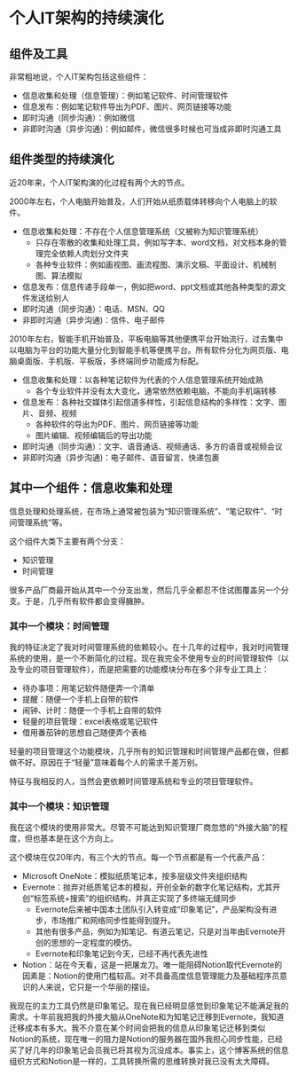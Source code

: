 # 个人IT架构的持续演化

## 组件及工具

非常粗地说，个人IT架构包括这些组件：

* 信息收集和处理（信息管理）：例如笔记软件、时间管理软件
* 信息发布：例如笔记软件导出为PDF、图片、网页链接等功能
* 即时沟通（同步沟通）：例如微信
* 非即时沟通（异步沟通\)：例如邮件，微信很多时候也可当成非即时沟通工具

## 组件类型的持续演化

近20年来，​个人IT架构演的化过程有两个大的节点。

2000年左右，个人电脑开始普及，人们开始从纸质载体转移向个人电脑上的软件。

* 信息收集和处理：不存在个人信息管理系统（又被称为知识管理系统）
  * 只存在零散的收集和处理工具，例如写字本、word文档，对文档本身的管理完全依赖人肉划分文件夹
  * 各种专业软件：例如画视图、画流程图、演示文稿、平面设计、机械制图、算法模拟
* 信息发布：信息传递手段单一，例如把word、ppt文档或其他各种类型的源文件发送给别人
* 即时沟通（同步沟通）：电话、MSN、QQ
* 非即时沟通（异步沟通\)：信件、电子邮件

2010年左右，智能手机开始普及，平板电脑等其他便携平台开始流行，过去集中以电脑为平台的功能大量分化到智能手机等便携平台。所有软件分化为网页版、电脑桌面版、手机版、平板版，多终端同步功能成为标配。

* 信息收集和处理：以各种笔记软件为代表的个人信息管理系统开始成熟
  * 各个专业软件并没有太大变化，通常依然依赖电脑，不能向手机端转移
* 信息发布：各种社交媒体引起信道多样性，引起信息结构的多样性：文字、图片、音频、视频
  * 各种软件的导出为PDF、图片、网页链接等功能
  * 图片编辑、视频编辑后的导出功能
* 即时沟通（同步沟通）：文字、语音通话、视频通话、多方的语音或视频会议
* 非即时沟通（异步沟通\)：电子邮件、语音留言、快递包裹

## 其中一个组件：信息收集和处理

信息处理和处理系统，在市场上通常被包装为“知识管理系统”、“笔记软件”、“时间管理系统”等。

这个组件大类下主要有两个分支：

* 知识管理
* 时间管理

很多产品厂商最开始从其中一个分支出发，然后几乎全都忍不住试图覆盖另一个分支。于是，几乎所有软件都会变得臃肿。

### 其中一个模块：时间管理

我的特征决定了我对时间管理系统的依赖较小。在十几年的过程中，我对时间管理系统的使用，是一个不断简化的过程。现在我完全不使用专业的时间管理软件（以及专业的项目管理软件），而是把需要的功能模块分布在多个非专业工具上：

* 待办事项：用笔记软件随便弄一个清单
* 提醒：随便一个手机上自带的软件
* 闹钟、计时：随便一个手机上自带的软件
* 轻量的项目管理：excel表格或笔记软件
* 借用番茄钟的思想自己随便弄个表格

轻量的项目管理这个功能模块，几乎所有的知识管理和时间管理产品都在做，但都做不好。原因在于“轻量”意味着每个人的需求千差万别。

特征与我相反的人，当然会更依赖时间管理系统和专业的项目管理软件。

### 其中一个模块：知识管理

我在这个模块的使用非常大。尽管不可能达到知识管理厂商忽悠的“外接大脑”的程度，但也基本是在这个方向上。

这个模块在仅20年内，有三个大的节点。每一个节点都是有一个代表产品：

* Microsoft OneNote：模拟纸质笔记本，按多层级文件夹组织结构
* Evernote：抛弃对纸质笔记本的模拟，开创全新的数字化笔记结构，尤其开创“标签系统+搜索”的组织结构，并真正实现了多终端无缝同步
  * Evernote后来被中国本土团队引入转变成“印象笔记”，产品架构没有进步，市场推广和网络同步性能得到提升。
  * 其他有很多产品，例如为知笔记、有道云笔记，只是对当年由Evernote开创的思想的一定程度的模仿。
  * Evernote和印象笔记到今天，已经不再代表先进性
* Notion：站在今天看，这是一把屠龙刀。唯一能阻碍Notion取代Evernote的因素是：Notion的使用门槛较高。对不具备高度信息管理能力及基础程序员意识的人来说，它只是一个华丽的摆设。

我现在的主力工具仍然是印象笔记。现在我已经明显感觉到印象笔记不能满足我的需求。十年前我把我的外接大脑从OneNote和为知笔记迁移到Evernote，我知道迁移成本有多大。我不介意在某个时间会把我的信息从印象笔记迁移到类似Notion的系统，现在唯一的阻力是Notion的服务器在国外我担心同步性能，已经买了好几年的印象笔记会员我已将其视为沉没成本。事实上，这个博客系统的信息组织方式和Notion是一样的，工具转换所需的思维转换对我已没有太大障碍。



